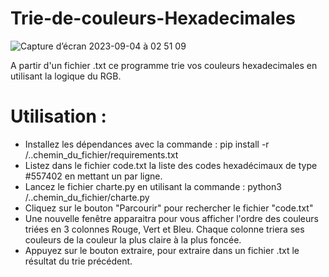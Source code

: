 # Trie-de-couleurs-Hexadecimales
  
![Capture d’écran 2023-09-04 à 02 51 09](https://github.com/BreakingTechFr/Trie-de-couleurs-Hexadecimales/assets/128238555/4d08b52c-0b5c-4c88-bf75-f8eb0269d9c3)

A partir d'un fichier .txt ce programme trie vos couleurs hexadecimales en utilisant la logique du RGB.

# Utilisation :
- Installez les dépendances avec la commande : pip install -r /..chemin_du_fichier/requirements.txt
- Listez dans le fichier code.txt la liste des codes hexadécimaux de type #557402 en mettant un par ligne.
- Lancez le fichier charte.py en utilisant la commande :
python3 /..chemin_du_fichier/charte.py
- Cliquez sur le bouton "Parcourir" pour rechercher le fichier "code.txt"
- Une nouvelle fenêtre apparaitra pour vous afficher l'ordre des couleurs triées en 3 colonnes Rouge, Vert et Bleu. 
Chaque colonne triera ses couleurs de la couleur la plus claire à la plus foncée.
- Appuyez sur le bouton extraire, pour extraire dans un fichier .txt le résultat du trie précédent.
